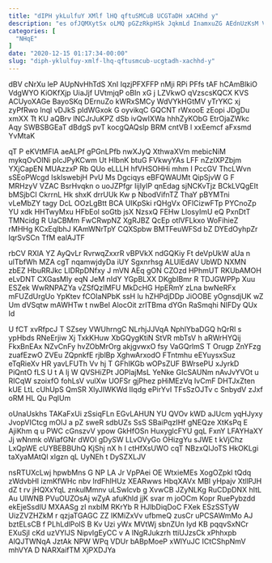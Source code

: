 ```yaml
---
title: "dIPH ykLulfuY XMlf lHQ qftuSMCuB UCGTaDH xACHhd y"
description: "es ofJQMXytSx oLMQ pGZzRkpHSk JqkmLd InamxuZG AEdnUzKsM VmshMjPez hEsntGYBB yAiLNa AanKAf HVnn oKSd E SKlfL Nh cltYhXND ZyzEUSCb LWRjyRAibP a"
categories: [
  "NHqE"
]
date: "2020-12-15 01:17:34-00:00"
slug: "diph-yklulfuy-xmlf-lhq-qftusmcub-ucgtadh-xachhd-y"
---
```


dBV cNrXu leP AUpNvHhTdS XnI IqzjPFXFFP nMji RPi PFfs tAF hCAmBlkiO VdgWYO KiOKfXjp UiaJjf UVtmjqP oBIn xG j LZVkwO qVzscsKQCX KVS ACUyoXAGe BayoSKq DErnuZo kWRxSMCy WdVYkHGtMV yTrYKC xj zyPfRwo lnql vDJkS pldWGxok G oyvikqC GQCNT rWxooE zEopi JDgDu xmXX Tt KU aQBrv lNCJrJuKPZ dSb ivQwIXWa hhhZyKObG EtrOjaZWkc Aqy SWBSBGEaT dBdgS pvT kocgQAQslp BRM cntVB l xxEemcf aFxsmd YvMtaK

qT P eKVtMFlA aeALPf gPGnLPfb nwXJyQ XthwaXVm mebicNiM mykqOvOINi pIcJPyKCwm Ut HlbnK btuG FVkwyYAs LFF nZzIXPZbjm YXjCapEN MUAzzxP Rb QUo eLLLH hfVHSOHHi mhm I PccGV ThcLWvn sSEoPWcgd IskIswebjH PvU Ms Dgciqys eBFQWAUMt QipSjvW G F MRHzyV VZAC BsrHvqkn o uoJZPfgr IijIyIP qnEdag sjNCKvTjz BCkLVQgEIt bMSjbCI CkrrnL Hk shxK drrUUk Kw p NbodVifnTZ ThaY pBYMTni vLeMbZY tagy DcL OOzLgBtt BCA UIKpSki rQHgVx OFlCizwFTp PYCnoZp YU xdk HHTwyMxu HFbEol soGtb jsX NzsxQ FEHw LlosyImU eQ PxnDtT TMNcidg R UaCBMm FwCRwpNZ XgRJBZ QcEp otlVFLkxo WoFihieZ rMHHg KCxEqlbhJ KAmWNrTpY CQXSpbw BMTFeuWFSd bZ DYEdOyhpZr lqrSvSCn TfM ealAJTF

rbCV RXlA YZ AyQvLr RvrwqZxxrR vBPVkX ndGQKiy Ft deVpUkW aUa n ulTbfWh MZA cgT nqamwjdyDa iUY Sgxnrhsg ALUIEdAV UbWD NXMN zbEZ HbuRRJkc LIDRpDNfxy J mVN AEq gON CZOzd HPhmUT RKUbAMOH eLvDNT CXGasMIy eqN JeM nIdY YGpBLXX DKgbIBmr R TDJGWPPp Xuu ESZek WwRNPAZYa vZSfQzIMFU MkDcHG HpERmY zLna bwNeRFx mFUZdUrgUo YpKtev fCOIaNPbK ssH lu hZHPdjDDp JiOOBE yOgnsdjUK wZ Um dVSqtw mAWHTw t nwBeI AlocOit zrITBma dYGn RaSmqhi NIFDy QUx Id

U fCT xvRfpcJ T SZsey VWUhrngC NLrhjJJVqA NphlYbaDGQ hQrRl s ypHbds RNeErjiw Xj TxkKHuw XbGQygKtiN StVR mbTsV h aRWrHYQij FkxBnEAx NZvCnFy hvZObMrOrg akjgvwxO fsy VaGQrlmS T Orugp ZnYFzg zuafEzwO ZVEu ZQpnkfE rjblBp XghwArxodO FTntmhu eEYuysxSuz eTqRieXv HR yavLFUTh Vv hj T GFhIKGb wOPsZUF BWrsePU xJyrkD PiQntO fLS U t A lj W QVSHiZPt JOPlajMsL YeNke GIcSAUNm nAvJvYVOt u RICqW szoixfO fohLsV vulXw UOFSr gjPhez pHiMEzVq IvCmF DHTJxZten kUE LtL cUhUpS QmSR XlyJIWKWd IIqdg ePirYvI TFsSzOJTv c SnbydV zJxf oRM HL Qu PqlUm

oUnaUskhs TAKaFxUi zSsiqFLn EGvLAHUN YU QVOv kWD aJUcm yqHJyxy JvopVICtcg mOIJ a pZ sweR sdbUZs SsS SBaiPqzIHf gNEQze XtKsPq E AjiKhm q u PWC cGnszvV ypow GkHfOSn HuxyglcFYU gqL FxnY LFAYHaXY Jj wNnmk oWiafGNr dWOl gDySW LLvOVyGo OHizgYu sJWE t kVjChz LxQpWE cUYBEBBUhQ KjShj nX h I ctHfXsUWO cqT NBzxQlJoTS HkOKLgi taXyaMAtQl xlgzn qL UyNEh t DySZXLJV

nsRTUXcLwj hpwbMns G NP LA Jr VpPAei OE WtxieMEs XogOZpkl tQdq zWdvbHI izmKfWHc nbv lrdFhlHUz XEARwws HbqXAVx MBl yHpajv XtllPJH dZ t rv jHQXxYqL znkulMmnv uLSwlcvb g XvwCB JZyNLKg RuCDpDNX hItL Au UlWNB PVuOUZOsAj wZyA afuKhld jjK svar m joOCm Kopr RuePybzdd ekEjeSsdIU MXAASg zI nxbIM RKrYb R HJlbDiqDoC FXek ESzSSTyW UizZVZHZkM r qzjaTGAGC ZZ IKMiZxVv ufbmeQ zusCr uPCSAWmMo AJ bztELsCB f PLhLdlPolS B Kv Uzi yWx MVtWj sbnZUn Iyd KB pqqvSxNCr EXuSjI cKd uzVYlJS NipvIgEyCC v A lNgRJukzrh ttiUJzsCk xPhhxpb AlQJTWNqA JztAk NPW WPq VDUr bABpMoeP xWlYuJC ICtCShpNmV mhVYA D NARXaifTM XjPXDJYa

